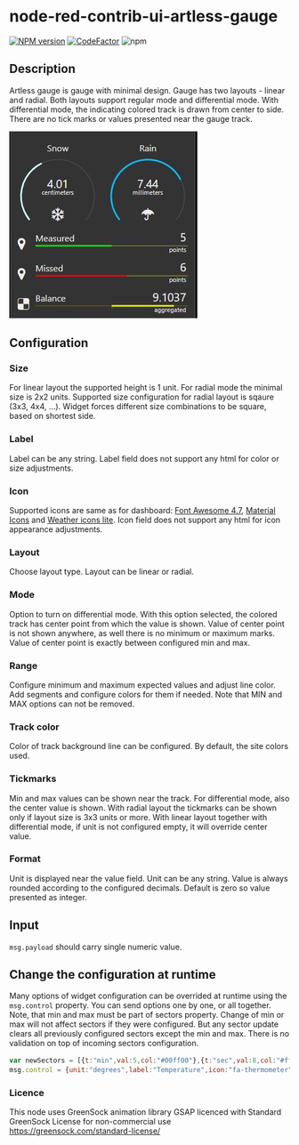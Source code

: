 # node-red-contrib-ui-artless-gauge



[![NPM version][npm-image]][npm-url]
[![CodeFactor](https://www.codefactor.io/repository/github/hotnipi/node-red-contrib-ui-artless-gauge/badge)](https://www.codefactor.io/repository/github/hotnipi/node-red-contrib-ui-artless-gauge)
![npm](https://img.shields.io/npm/dm/node-red-contrib-ui-artless-gauge)

[npm-image]: http://img.shields.io/npm/v/node-red-contrib-ui-artless-gauge.svg
[npm-url]: https://www.npmjs.com/package/node-red-contrib-ui-artless-gauge


## Description


Artless gauge is gauge with minimal design. Gauge has two layouts - linear and radial. Both layouts support regular mode and differential mode. With differential mode, the indicating colored track is drawn from center to side. There are no tick marks or values presented near the gauge track. 


![Node-RED dashboard widget node-red-contrib-ui-artless-gauge](images/node-red-dashboard-widget-artless-gauge.JPG)


## Configuration
### Size
For linear layout the supported height is 1 unit.
For radial mode the minimal size is 2x2 units. Supported size configuration for radial layout is sqaure (3x3, 4x4, ...). Widget forces different size combinations to be square, based on shortest side.

### Label
Label can be any string. Label field does not support any html for color or size adjustments.

### Icon
Supported icons are same as for dashboard: [Font Awesome 4.7](https://fontawesome.com/v4.7.0/icons/), [Material Icons](https://material.io/resources/icons/?style=baseline) and [Weather icons lite](https://github.com/Paul-Reed/weather-icons-lite). 
Icon field does not support any html for icon appearance adjustments.

### Layout
Choose layout type. Layout can be linear or radial.

### Mode
Option to turn on differential mode. With this option selected, the colored track has center point from which the value is shown. Value of center point is not shown anywhere, as well there is no minimum or maximum marks. Value of center point is exactly between configured min and max.

### Range
Configure minimum and maximum expected values and adjust line color. Add segments and configure colors for them if needed. Note that MIN and MAX options can not be removed.

### Track color
Color of track background line can be configured. By default, the site colors used.

### Tickmarks
Min and max values can be shown near the track.
For differential mode, also the center value is shown.
With radial layout the tickmarks can be shown only if layout size is 3x3 units or more.
With linear layout together with differential mode, if unit is not configured empty, it will override center value.

### Format
Unit is displayed near the value field. Unit can be any string.
Value is always rounded according to the configured decimals. Default is zero so value presented as integer.  

## Input 
<code>msg.payload</code> should carry single numeric value.

## Change the configuration at runtime

Many options of widget configuration can be overrided at runtime using the <code>msg.control</code> property.
You can send options one by one, or all together.
Note, that min and max must be part of sectors property.
Change of min or max will not affect sectors if they were configured. But any sector update clears all previously configured sectors except the min and max.
There is no validation on top of incoming sectors configuration.  


``` javascript
var newSectors = [{t:"min",val:5,col:"#00ff00"},{t:"sec",val:8,col:"#ff0000"},{t:"max",val:30,col:"#0000ff"}]
msg.control = {unit:"degrees",label:"Temperature",icon:"fa-thermometer",sectors:newSectors}
```
 

### Licence

This node uses GreenSock animation library GSAP licenced with Standard GreenSock License for non-commercial use https://greensock.com/standard-license/

